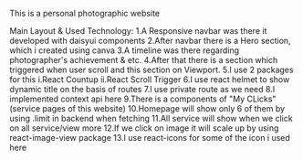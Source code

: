 This is a personal photographic website

Main Layout & Used Technology:
    1.A Responsive navbar was there it developed with daisyui components
    2.After navbar there is a Hero section, which i created using canva
    3.A timeline was there regarding photographer's achievement & etc.
    4.After that there is a section which triggered when user scroll and this section on Viewport.
    5.I use 2 packages for this
        i.React Countup
        ii.React Scroll Trigger
    6.I use react helmet to show dynamic title on the basis of routes
    7.I use private route as we need
    8.I implemented context api here
    9.There is a components of "My CLicks"(service pages of this website)
    10.Homepage will show only 6 of them by using .limit in backend when fetching
    11.All service will show when we click on all service/view more
    12.If we click on image it will scale up by using react-image-view package
    13.I use react-icons for some of the icon i used here